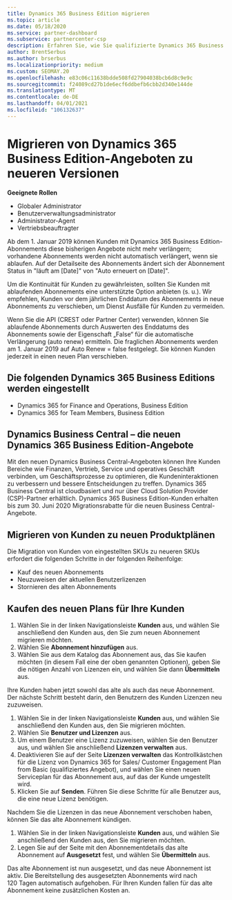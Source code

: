 ```yaml
---
title: Dynamics 365 Business Edition migrieren
ms.topic: article
ms.date: 05/18/2020
ms.service: partner-dashboard
ms.subservice: partnercenter-csp
description: Erfahren Sie, wie Sie qualifizierte Dynamics 365 Business Edition-Angebote zu neueren Versionen migrieren, bevor Sie ablaufen.
author: BrentSerbus
ms.author: brserbus
ms.localizationpriority: medium
ms.custom: SEOMAY.20
ms.openlocfilehash: e83c06c11638bdde508fd27904038bcb6d8c9e9c
ms.sourcegitcommit: f24089cd27b1de6ecf6ddbefb6cbb2d340e144de
ms.translationtype: MT
ms.contentlocale: de-DE
ms.lasthandoff: 04/01/2021
ms.locfileid: "106132637"
---
```

# <a name="migrate-dynamics-365-business-edition-offers-to-newer-versions"></a>Migrieren von Dynamics 365 Business Edition-Angeboten zu neueren Versionen

**Geeignete Rollen**

- Globaler Administrator
- Benutzerverwaltungsadministrator
- Administrator-Agent
- Vertriebsbeauftragter

Ab dem 1. Januar 2019 können Kunden mit Dynamics 365 Business Edition-Abonnements diese bisherigen Angebote nicht mehr verlängern; vorhandene Abonnements werden nicht automatisch verlängert, wenn sie ablaufen. Auf der Detailseite des Abonnements ändert sich der Abonnement Status in "läuft am [Date]" von "Auto erneuert on [Date]".

Um die Kontinuität für Kunden zu gewährleisten, sollten Sie Kunden mit ablaufenden Abonnements eine unterstützte Option anbieten (s. u.). Wir empfehlen, Kunden vor dem jährlichen Enddatum des Abonnements in neue Abonnements zu verschieben, um Dienst Ausfälle für Kunden zu vermeiden.

Wenn Sie die API (CREST oder Partner Center) verwenden, können Sie ablaufende Abonnements durch Auswerten des Enddatums des Abonnements sowie der Eigenschaft „False“ für die automatische Verlängerung (auto renew) ermitteln. Die fraglichen Abonnements werden am 1. Januar 2019 auf Auto Renew = false festgelegt. Sie können Kunden jederzeit in einen neuen Plan verschieben. 

## <a name="the-dynamics-365-business-editions-being-retired"></a>Die folgenden Dynamics 365 Business Editions werden eingestellt

- Dynamics 365 for Finance and Operations, Business Edition
- Dynamics 365 for Team Members, Business Edition

## <a name="dynamics-business-central---the-dynamics-365-business-edition-new-offers"></a>Dynamics Business Central – die neuen Dynamics 365 Business Edition-Angebote

Mit den neuen Dynamics Business Central-Angeboten können Ihre Kunden Bereiche wie Finanzen, Vertrieb, Service und operatives Geschäft verbinden, um Geschäftsprozesse zu optimieren, die Kundeninteraktionen zu verbessern und bessere Entscheidungen zu treffen. Dynamics 365 Business Central ist cloudbasiert und nur über Cloud Solution Provider (CSP)-Partner erhältlich.
Dynamics 365 Business Edition-Kunden erhalten bis zum 30. Juni 2020 Migrationsrabatte für die neuen Business Central-Angebote.

## <a name="transition-customers-to-new-product-plans"></a>Migrieren von Kunden zu neuen Produktplänen

 Die Migration von Kunden von eingestellten SKUs zu neueren SKUs erfordert die folgenden Schritte in der folgenden Reihenfolge:

- Kauf des neuen Abonnements
- Neuzuweisen der aktuellen Benutzerlizenzen
- Stornieren des alten Abonnements

## <a name="purchase-the-new-plan-for-your-customer"></a>Kaufen des neuen Plans für Ihre Kunden

1. Wählen Sie in der linken Navigationsleiste **Kunden** aus, und wählen Sie anschließend den Kunden aus, den Sie zum neuen Abonnement migrieren möchten.
2. Wählen Sie **Abonnement hinzufügen** aus.
3. Wählen Sie aus dem Katalog das Abonnement aus, das Sie kaufen möchten (in diesem Fall eine der oben genannten Optionen), geben Sie die nötigen Anzahl von Lizenzen ein, und wählen Sie dann **Übermitteln** aus. 

Ihre Kunden haben jetzt sowohl das alte als auch das neue Abonnement. Der nächste Schritt besteht darin, den Benutzern des Kunden Lizenzen neu zuzuweisen.

1. Wählen Sie in der linken Navigationsleiste **Kunden** aus, und wählen Sie anschließend den Kunden aus, den Sie migrieren möchten.
2. Wählen Sie **Benutzer und Lizenzen** aus.
3. Um einem Benutzer eine Lizenz zuzuweisen, wählen Sie den Benutzer aus, und wählen Sie anschließend **Lizenzen verwalten** aus. 
4. Deaktivieren Sie auf der Seite **Lizenzen verwalten** das Kontrollkästchen für die Lizenz von Dynamics 365 for Sales/ Customer Engagement Plan from Basic (qualifiziertes Angebot), und wählen Sie einen neuen Serviceplan für das Abonnement aus, auf das der Kunde umgestellt wird. 
5. Klicken Sie auf **Senden**. Führen Sie diese Schritte für alle Benutzer aus, die eine neue Lizenz benötigen. 

Nachdem Sie die Lizenzen in das neue Abonnement verschoben haben, können Sie das alte Abonnement kündigen. 

1. Wählen Sie in der linken Navigationsleiste **Kunden** aus, und wählen Sie anschließend den Kunden aus, den Sie migrieren möchten.
2. Legen Sie auf der Seite mit den Abonnementdetails das alte Abonnement auf **Ausgesetzt** fest, und wählen Sie **Übermitteln** aus.

Das alte Abonnement ist nun ausgesetzt, und das neue Abonnement ist aktiv. Die Bereitstellung des ausgesetzten Abonnements wird nach 120 Tagen automatisch aufgehoben. Für Ihren Kunden fallen für das alte Abonnement keine zusätzlichen Kosten an.
